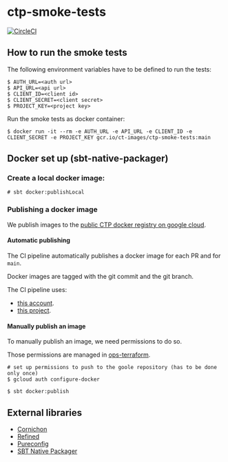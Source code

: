 # ctp-smoke-tests

[![CircleCI](https://circleci.com/gh/commercetools/ctp-smoke-tests.svg?style=svg)](https://circleci.com/gh/commercetools/ctp-smoke-tests)

## How to run the smoke tests

The following environment variables have to be defined to run the tests:

```
$ AUTH_URL=<auth url>
$ API_URL=<api url>
$ CLIENT_ID=<client id>
$ CLIENT_SECRET=<client secret>
$ PROJECT_KEY=<project key>
```

Run the smoke tests as docker container:

```
$ docker run -it --rm -e AUTH_URL -e API_URL -e CLIENT_ID -e CLIENT_SECRET -e PROJECT_KEY gcr.io/ct-images/ctp-smoke-tests:main
```

## Docker set up (sbt-native-packager)

### Create a local docker image:

```
# sbt docker:publishLocal
```

### Publishing a docker image

We publish images to the [public CTP docker registry on google cloud](https://console.cloud.google.com/gcr/images/ct-images/GLOBAL/ctp-smoke-tests).

#### Automatic publishing

The CI pipeline automatically publishes a docker image for each PR and for `main`.

Docker images are tagged with the git commit and the git branch.

The CI pipeline uses:
- [this account](https://github.com/commercetools/ops-terraform/blob/master/ct-images/users-manager/service-accounts/ctp_smoke_tests.tf).
- [this project](https://monster.sso.europe-west1.gcp.commercetools.com/v1/#/projects/smoke_tests_project).

#### Manually publish an image

To manually publish an image, we need permissions to do so.

Those permissions are managed in [ops-terraform](https://github.com/commercetools/ops-terraform/blob/master/ct-images/container-registry/main.tf).

```
# set up permissions to push to the goole repository (has to be done only once)
$ gcloud auth configure-docker

$ sbt docker:publish
```

## External libraries

* [Cornichon](https://github.com/agourlay/cornichon)
* [Refined](https://github.com/fthomas/refined)
* [Pureconfig](https://github.com/pureconfig/pureconfig/)
* [SBT Native Packager](https://www.scala-sbt.org/sbt-native-packager/index.html)
